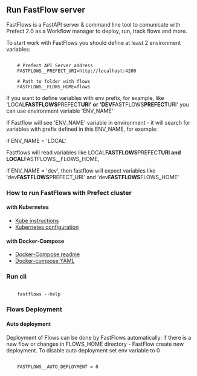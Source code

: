 ## Run FastFlow server

FastFlows is a FastAPI server & command line tool to comunicate with Prefect 2.0 as a Workflow manager to deploy, run, track flows and more.

To start work with FastFlows you should define at least 2 environment variables:

```console

    # Prefect API Server address
    FASTFLOWS__PREFECT_URI=http://localhost:4200

    # Path to folder with flows
    FASTFLOWS__FLOWS_HOME=flows

```

If you want to define variables with env prefix, for example, like 'LOCAL**FASTFLOWS**PREFECT**URI' or 'DEV**FASTFLOWS**PREFECT**URI' you can use environment variable 'ENV_NAME'

If Fastflow will see 'ENV_NAME' variable in environment - it will search for variables with prefix defined in this ENV_NAME, for example:

if ENV_NAME = 'LOCAL'

Fastflows will read variables like LOCAL**FASTFLOWS**PREFECT**URI and LOCAL**FASTFLOWS\_\_FLOWS_HOME,

if ENV_NAME = 'dev', then fastflow will expect variables like 'dev**FASTFLOWS**PREFECT_URI' and 'dev**FASTFLOWS**FLOWS_HOME'

### How to run FastFlows with Prefect cluster

#### with Kubernetes

- [Kube instructions](docker/README.md)
- [Kubernetes configuration](docker/kube-infra/)

#### with Docker-Compose

- [Docker-Compose readme](docker/README.md)
- [Docker-compose YAML](docker/docker-compose.yml)

### Run cli

```console

    fastflows --help

```

### Flows Deployment

#### Auto deployment

Deployment of Flows can be done by FastFlows automatically: if there is a new flow or changes in FLOWS_HOME directory - FastFlow create new deployment. To disable auto deployment set env variable to 0

```console

    FASTFLOWS__AUTO_DEPLOYMENT = 0

```
